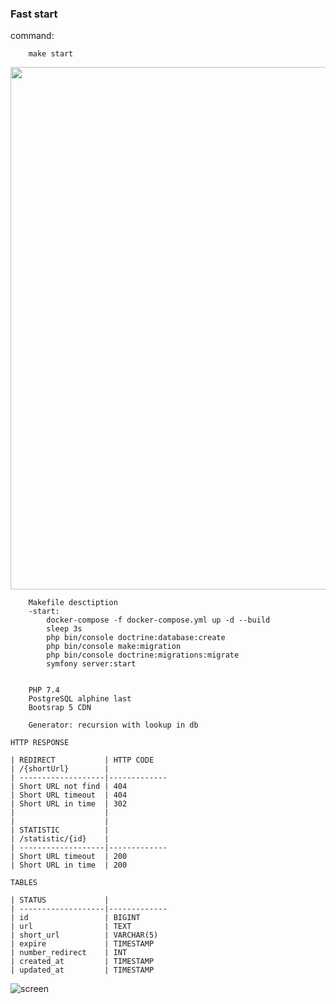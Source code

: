 ### Fast start
command: 
```
    make start
```


<a href="https://asciinema.org/a/rd1Tmzcmqa1qUMU9wj6My1WZE"><img src="https://asciinema.org/a/rd1Tmzcmqa1qUMU9wj6My1WZE.svg" width="836"/></a>

```
    Makefile desctiption
    -start:
        docker-compose -f docker-compose.yml up -d --build
        sleep 3s
        php bin/console doctrine:database:create
        php bin/console make:migration
        php bin/console doctrine:migrations:migrate
        symfony server:start


```
```
    PHP 7.4
    PostgreSQL alphine last
    Bootsrap 5 CDN
    
    Generator: recursion with lookup in db

```

```
HTTP RESPONSE

| REDIRECT           | HTTP CODE
| /{shortUrl}        |
| -------------------|-------------
| Short URL not find | 404
| Short URL timeout  | 404
| Short URL in time  | 302
|                    |
|                    |
| STATISTIC          |
| /statistic/{id}    |
| -------------------|-------------
| Short URL timeout  | 200
| Short URL in time  | 200
```


```
TABLES

| STATUS             |  
| -------------------|-------------
| id                 | BIGINT
| url                | TEXT
| short_url          | VARCHAR(5)
| expire             | TIMESTAMP
| number_redirect    | INT
| created_at         | TIMESTAMP
| updated_at         | TIMESTAMP

```

![screen](https://user-images.githubusercontent.com/63920713/200398386-fd43f127-9171-44ff-a8be-526bec7ab64f.jpg)

